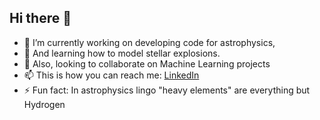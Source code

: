 ## Hi there 👋

- 🔭 I’m currently working on developing code for astrophysics,
- 🌱 And learning how to model stellar explosions. 
- 👯 Also, looking to collaborate on Machine Learning projects 
- 📫 This is how you can reach me: [LinkedIn](https://www.linkedin.com/in/ian-padilla-gay-2b0b0090/)
- ⚡ Fun fact: In astrophysics lingo "heavy elements" are everything but Hydrogen

<!--
**ianpaga/ianpaga** is a ✨ _special_ ✨ repository because its `README.md` (this file) appears on your GitHub profile.

Here are some ideas to get you started:

-->
